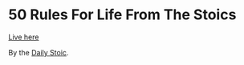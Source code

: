 # 50 Rules For Life From The Stoics

[Live here](https://aureliengasser.github.io/stoic-rules/)

By the [Daily Stoic](https://twitter.com/dailystoic).
